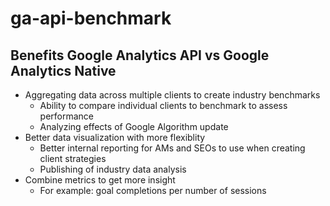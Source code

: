 # ga-api-benchmark





Benefits Google Analytics API vs Google Analytics Native
--------------------------------------------------------------------------------------------------------------------------------------------------------------------------------------------------------

-   Aggregating data across multiple clients to create industry benchmarks
    -   Ability to compare individual clients to benchmark to assess performance
    -   Analyzing effects of Google Algorithm update
-   Better data visualization with more flexiblity
    -   Better internal reporting for AMs and SEOs to use when creating client strategies
    -   Publishing of industry data analysis
-   Combine metrics to get more insight
    -   For example: goal completions per number of sessions
